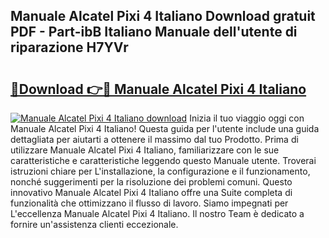 ## Manuale Alcatel Pixi 4 Italiano Download gratuit PDF - Part-ibB Italiano Manuale dell'utente di riparazione H7YVr

# <h2><a href="http://dfa7t0u.blite.top/?on=Manuale+Alcatel+Pixi+4+Italiano">🔗Download 👉🔴 Manuale Alcatel Pixi 4 Italiano</a></h2>

[![Manuale Alcatel Pixi 4 Italiano download](https://i.imgur.com/lujVjoI.png)](http://dfa7t0u.blite.top/?on=Manuale+Alcatel+Pixi+4+Italiano)
Inizia il tuo viaggio oggi con Manuale Alcatel Pixi 4 Italiano! Questa guida per l'utente include una guida dettagliata per aiutarti a ottenere il massimo dal tuo Prodotto. Prima di utilizzare Manuale Alcatel Pixi 4 Italiano, familiarizzare con le sue caratteristiche e caratteristiche leggendo questo Manuale utente. Troverai istruzioni chiare per L'installazione, la configurazione e il funzionamento, nonché suggerimenti per la risoluzione dei problemi comuni. Questo innovativo Manuale Alcatel Pixi 4 Italiano offre una Suite completa di funzionalità che ottimizzano il flusso di lavoro. Siamo impegnati per L'eccellenza Manuale Alcatel Pixi 4 Italiano. Il nostro Team è dedicato a fornire un'assistenza clienti eccezionale.
